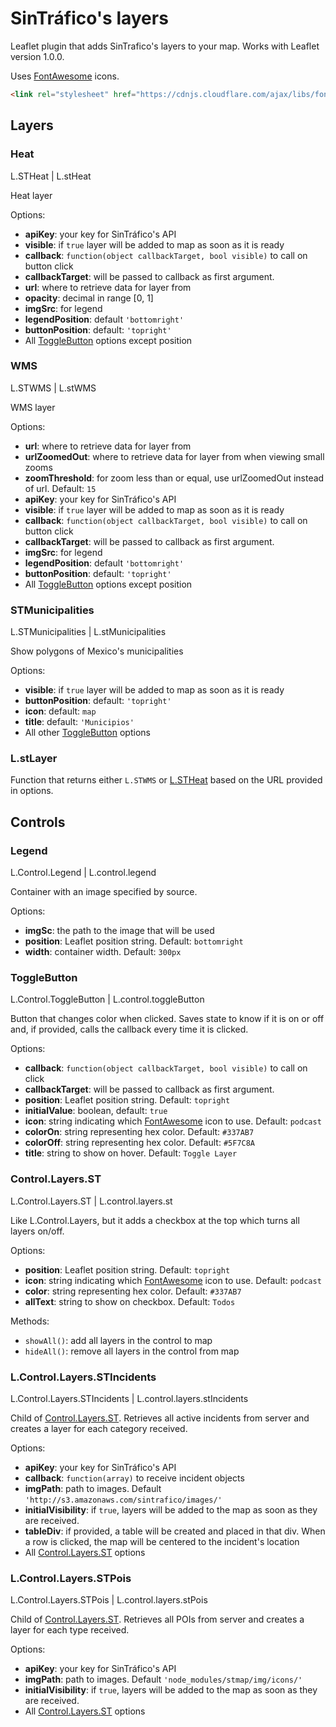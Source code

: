 # SinTráfico's layers

Leaflet plugin that adds SinTrafico's layers to your map.
Works with Leaflet version 1.0.0. 

Uses [FontAwesome](http://fontawesome.io/) icons.
```html
<link rel="stylesheet" href="https://cdnjs.cloudflare.com/ajax/libs/font-awesome/4.7.0/css/font-awesome.min.css">
``` 

## Layers
### Heat
L.STHeat | L.stHeat

Heat layer

Options:
* **apiKey**: your key for SinTráfico's API 
* **visible**: if `true` layer will be added to map as 
    soon as it is ready
* **callback**: `function(object callbackTarget, bool visible)` to call on button click
* **callbackTarget**: will be passed to callback as first
    argument.
* **url**: where to retrieve data for layer from
* **opacity**: decimal in range [0, 1]
* **imgSrc**: for legend
* **legendPosition**: default `'bottomright'`
* **buttonPosition**: default: `'topright'`
* All [ToggleButton](#togglebutton) options except position

### WMS
L.STWMS | L.stWMS

WMS layer

Options:
* **url**: where to retrieve data for layer from
* **urlZoomedOut**: where to retrieve data for layer from 
    when viewing small zooms
* **zoomThreshold**: for zoom less than or equal, use
    urlZoomedOut instead of url. Default: `15`
* **apiKey**: your key for SinTráfico's API 
* **visible**: if `true` layer will be added to map as 
    soon as it is ready
* **callback**: `function(object callbackTarget, bool visible)` to call on button click
* **callbackTarget**: will be passed to callback as first
    argument.
* **imgSrc**: for legend
* **legendPosition**: default `'bottomright'`
* **buttonPosition**: default: `'topright'`
* All [ToggleButton](#togglebutton) options except position

### STMunicipalities
L.STMunicipalities | L.stMunicipalities

Show polygons of Mexico's municipalities

Options: 
* **visible**: if `true` layer will be added to map as 
    soon as it is ready
* **buttonPosition**: default: `'topright'`
* **icon**: default: `map`
* **title**: default: `'Municipios'`
* All other [ToggleButton](#togglebutton) options

### L.stLayer
   Function that returns either `L.STWMS` or [L.STHeat](#heat) 
   based on the URL provided in options. 

## Controls
### Legend
L.Control.Legend | L.control.legend

Container with an image specified by source.

Options:
* **imgSc**: the path to the image that will be used
* **position**: Leaflet position string. Default: `bottomright`
* **width**: container width. Default: `300px`

### ToggleButton
L.Control.ToggleButton | L.control.toggleButton

Button that changes color when clicked. Saves state to
know if it is on or off and, if provided, calls the
callback every time it is clicked.

Options:
* **callback**: `function(object callbackTarget, bool visible)` to call on click
* **callbackTarget**: will be passed to callback as first
    argument.
* **position**: Leaflet position string. Default: `topright`
* **initialValue**: boolean, default: `true`
* **icon**: string indicating which [FontAwesome](http://fontawesome.io/)
    icon to use. Default: `podcast`
* **colorOn**: string representing hex color. Default: `#337AB7`
* **colorOff**: string representing hex color. Default: `#5F7C8A`
* **title**: string to show on hover. Default: `Toggle Layer`

### Control.Layers.ST
L.Control.Layers.ST | L.control.layers.st

Like L.Control.Layers, but it adds a checkbox at the top
which turns all layers on/off. 

Options:
* **position**: Leaflet position string. Default: `topright`
* **icon**: string indicating which [FontAwesome](http://fontawesome.io/)
    icon to use. Default: `podcast`
* **color**: string representing hex color. Default: `#337AB7`
* **allText**: string to show on checkbox. 
    Default: `Todos`

Methods:
* `showAll()`: add all layers in the control to map
* `hideAll()`: remove all layers in the control from map

### L.Control.Layers.STIncidents
L.Control.Layers.STIncidents | L.control.layers.stIncidents

Child of [Control.Layers.ST](#controllayersst). 
Retrieves all active incidents from server and creates
a layer for each category received.

Options:
* **apiKey**: your key for SinTráfico's API 
* **callback**: `function(array)` to receive incident objects
* **imgPath**: path to images. Default 
    `'http://s3.amazonaws.com/sintrafico/images/'`
* **initialVisibility**: if `true`, layers will be added
    to the map as soon as they are received.
* **tableDiv**: if provided, a table will be created and
    placed in that div. When a row is clicked, the map
    will be centered to the incident's location
* All [Control.Layers.ST](#controllayersst) options

### L.Control.Layers.STPois
L.Control.Layers.STPois | L.control.layers.stPois

Child of [Control.Layers.ST](#controllayersst). 
Retrieves all POIs from server and creates
a layer for each type received.

Options:
* **apiKey**: your key for SinTráfico's API 
* **imgPath**: path to images. Default 
    `'node_modules/stmap/img/icons/'`
* **initialVisibility**: if `true`, layers will be added
    to the map as soon as they are received.
* All [Control.Layers.ST](#controllayersst) options
